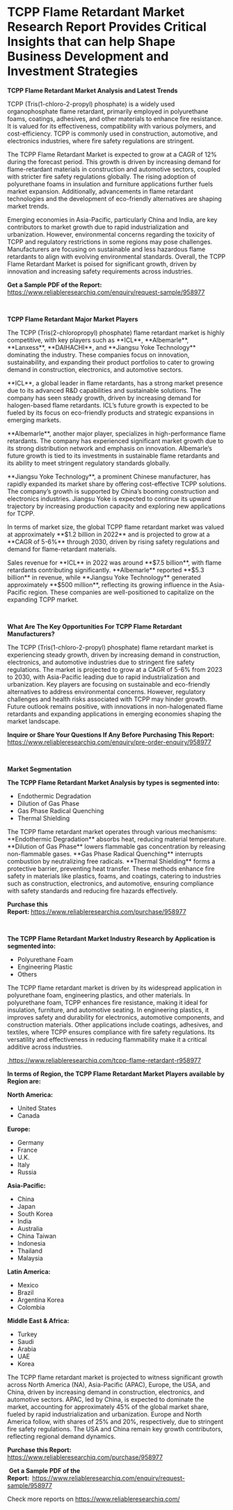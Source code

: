 <p><h1>TCPP Flame Retardant Market Research Report Provides Critical Insights that can help Shape Business Development and Investment Strategies</h1></p><p><strong>TCPP Flame Retardant Market Analysis and Latest Trends</strong></p>
<p><p>TCPP (Tris(1-chloro-2-propyl) phosphate) is a widely used organophosphate flame retardant, primarily employed in polyurethane foams, coatings, adhesives, and other materials to enhance fire resistance. It is valued for its effectiveness, compatibility with various polymers, and cost-efficiency. TCPP is commonly used in construction, automotive, and electronics industries, where fire safety regulations are stringent.</p><p>The TCPP Flame Retardant Market is expected to grow at a CAGR of 12% during the forecast period. This growth is driven by increasing demand for flame-retardant materials in construction and automotive sectors, coupled with stricter fire safety regulations globally. The rising adoption of polyurethane foams in insulation and furniture applications further fuels market expansion. Additionally, advancements in flame retardant technologies and the development of eco-friendly alternatives are shaping market trends.</p><p>Emerging economies in Asia-Pacific, particularly China and India, are key contributors to market growth due to rapid industrialization and urbanization. However, environmental concerns regarding the toxicity of TCPP and regulatory restrictions in some regions may pose challenges. Manufacturers are focusing on sustainable and less hazardous flame retardants to align with evolving environmental standards. Overall, the TCPP Flame Retardant Market is poised for significant growth, driven by innovation and increasing safety requirements across industries.</p></p>
<p><strong>Get a Sample PDF of the Report:&nbsp;</strong> <a href="https://www.reliableresearchiq.com/enquiry/request-sample/958977?utm_campaign=99&utm_medium=2&utm_source=Github&utm_content=ia&utm_term=27012025&utm_id=tcpp-flame-retardant">https://www.reliableresearchiq.com/enquiry/request-sample/958977</a></p>
<p>&nbsp;</p>
<p><strong>TCPP Flame Retardant Major Market Players</strong></p>
<p><p>The TCPP (Tris(2-chloropropyl) phosphate) flame retardant market is highly competitive, with key players such as **ICL**, **Albemarle**, **Lanxess**, **DAIHACHI**, and **Jiangsu Yoke Technology** dominating the industry. These companies focus on innovation, sustainability, and expanding their product portfolios to cater to growing demand in construction, electronics, and automotive sectors.</p><p>**ICL**, a global leader in flame retardants, has a strong market presence due to its advanced R&D capabilities and sustainable solutions. The company has seen steady growth, driven by increasing demand for halogen-based flame retardants. ICL’s future growth is expected to be fueled by its focus on eco-friendly products and strategic expansions in emerging markets.</p><p>**Albemarle**, another major player, specializes in high-performance flame retardants. The company has experienced significant market growth due to its strong distribution network and emphasis on innovation. Albemarle’s future growth is tied to its investments in sustainable flame retardants and its ability to meet stringent regulatory standards globally.</p><p>**Jiangsu Yoke Technology**, a prominent Chinese manufacturer, has rapidly expanded its market share by offering cost-effective TCPP solutions. The company’s growth is supported by China’s booming construction and electronics industries. Jiangsu Yoke is expected to continue its upward trajectory by increasing production capacity and exploring new applications for TCPP.</p><p>In terms of market size, the global TCPP flame retardant market was valued at approximately **$1.2 billion in 2022** and is projected to grow at a **CAGR of 5-6%** through 2030, driven by rising safety regulations and demand for flame-retardant materials.</p><p>Sales revenue for **ICL** in 2022 was around **$7.5 billion**, with flame retardants contributing significantly. **Albemarle** reported **$5.3 billion** in revenue, while **Jiangsu Yoke Technology** generated approximately **$500 million**, reflecting its growing influence in the Asia-Pacific region. These companies are well-positioned to capitalize on the expanding TCPP market.</p></p>
<p>&nbsp;</p>
<p><strong>What Are The Key Opportunities For TCPP Flame Retardant Manufacturers?</strong></p>
<p><p>The TCPP (Tris(1-chloro-2-propyl) phosphate) flame retardant market is experiencing steady growth, driven by increasing demand in construction, electronics, and automotive industries due to stringent fire safety regulations. The market is projected to grow at a CAGR of 5-6% from 2023 to 2030, with Asia-Pacific leading due to rapid industrialization and urbanization. Key players are focusing on sustainable and eco-friendly alternatives to address environmental concerns. However, regulatory challenges and health risks associated with TCPP may hinder growth. Future outlook remains positive, with innovations in non-halogenated flame retardants and expanding applications in emerging economies shaping the market landscape.</p></p>
<p><strong>Inquire or Share Your Questions If Any Before Purchasing This Report:</strong> <a href="https://www.reliableresearchiq.com/enquiry/pre-order-enquiry/958977?utm_campaign=99&utm_medium=2&utm_source=Github&utm_content=ia&utm_term=27012025&utm_id=tcpp-flame-retardant">https://www.reliableresearchiq.com/enquiry/pre-order-enquiry/958977</a></p>
<p>&nbsp;</p>
<p><strong>Market Segmentation</strong></p>
<p><strong>The TCPP Flame Retardant Market Analysis by types is segmented into:</strong></p>
<p><ul><li>Endothermic Degradation</li><li>Dilution of Gas Phase</li><li>Gas Phase Radical Quenching</li><li>Thermal Shielding</li></ul></p>
<p><p>The TCPP flame retardant market operates through various mechanisms: **Endothermic Degradation** absorbs heat, reducing material temperature. **Dilution of Gas Phase** lowers flammable gas concentration by releasing non-flammable gases. **Gas Phase Radical Quenching** interrupts combustion by neutralizing free radicals. **Thermal Shielding** forms a protective barrier, preventing heat transfer. These methods enhance fire safety in materials like plastics, foams, and coatings, catering to industries such as construction, electronics, and automotive, ensuring compliance with safety standards and reducing fire hazards effectively.</p></p>
<p><strong>Purchase this Report:&nbsp;</strong><a href="https://www.reliableresearchiq.com/purchase/958977?utm_campaign=99&utm_medium=2&utm_source=Github&utm_content=ia&utm_term=27012025&utm_id=tcpp-flame-retardant">https://www.reliableresearchiq.com/purchase/958977</a></p>
<p>&nbsp;</p>
<p><strong>The TCPP Flame Retardant Market Industry Research by Application is segmented into:</strong></p>
<p><ul><li>Polyurethane Foam</li><li>Engineering Plastic</li><li>Others</li></ul></p>
<p><p>The TCPP flame retardant market is driven by its widespread application in polyurethane foam, engineering plastics, and other materials. In polyurethane foam, TCPP enhances fire resistance, making it ideal for insulation, furniture, and automotive seating. In engineering plastics, it improves safety and durability for electronics, automotive components, and construction materials. Other applications include coatings, adhesives, and textiles, where TCPP ensures compliance with fire safety regulations. Its versatility and effectiveness in reducing flammability make it a critical additive across industries.</p></p>
<p><a href="https://www.reliableresearchiq.com/tcpp-flame-retardant-r958977?utm_campaign=99&utm_medium=2&utm_source=Github&utm_content=ia&utm_term=27012025&utm_id=tcpp-flame-retardant">&nbsp;https://www.reliableresearchiq.com/tcpp-flame-retardant-r958977</a></p>
<p><strong>In terms of Region, the TCPP Flame Retardant Market Players available by Region are:</strong></p>
<p>
    <p> <strong> North America: </strong>
        <ul>
            <li>United States</li>
            <li>Canada</li>
        </ul>
        </p> 
    <p> <strong> Europe: </strong>
        <ul>
            <li>Germany</li>
            <li>France</li>
            <li>U.K.</li>
            <li>Italy</li>
            <li>Russia</li>
        </ul>
        </p> 
    <p> <strong> Asia-Pacific: </strong>
        <ul>
            <li>China</li>
            <li>Japan</li>
            <li>South Korea</li>
            <li>India</li>
            <li>Australia</li>
            <li>China Taiwan</li>
            <li>Indonesia</li>
            <li>Thailand</li>
            <li>Malaysia</li>
        </ul>
        </p> 
    <p> <strong> Latin America: </strong>
        <ul>
            <li>Mexico</li>
            <li>Brazil</li>
            <li>Argentina Korea</li>
            <li>Colombia</li>
        </ul>
        </p> 
    <p> <strong> Middle East & Africa: </strong>
        <ul>
            <li>Turkey</li>
            <li>Saudi</li>
            <li>Arabia</li>
            <li>UAE</li>
            <li>Korea</li>
        </ul>
    </p>
    </p>
<p><p>The TCPP flame retardant market is projected to witness significant growth across North America (NA), Asia-Pacific (APAC), Europe, the USA, and China, driven by increasing demand in construction, electronics, and automotive sectors. APAC, led by China, is expected to dominate the market, accounting for approximately 45% of the global market share, fueled by rapid industrialization and urbanization. Europe and North America follow, with shares of 25% and 20%, respectively, due to stringent fire safety regulations. The USA and China remain key growth contributors, reflecting regional demand dynamics.</p></p>
<p><strong>Purchase this Report: </strong><a href="https://www.reliableresearchiq.com/purchase/958977?utm_campaign=99&utm_medium=2&utm_source=Github&utm_content=ia&utm_term=27012025&utm_id=tcpp-flame-retardant">https://www.reliableresearchiq.com/purchase/958977</a></p>
<p>&nbsp;<strong>Get a Sample PDF of the Report:&nbsp;&nbsp;</strong><a href="https://www.reliableresearchiq.com/enquiry/request-sample/958977?utm_campaign=99&utm_medium=2&utm_source=Github&utm_content=ia&utm_term=27012025&utm_id=tcpp-flame-retardant">https://www.reliableresearchiq.com/enquiry/request-sample/958977</a></p>
<p><strong></strong></p>
<p>Check more reports on <a href="https://www.reliableresearchiq.com/?utm_campaign=99&utm_medium=2&utm_source=Github&utm_content=ia&utm_term=27012025&utm_id=tcpp-flame-retardant">https://www.reliableresearchiq.com/</a></p>